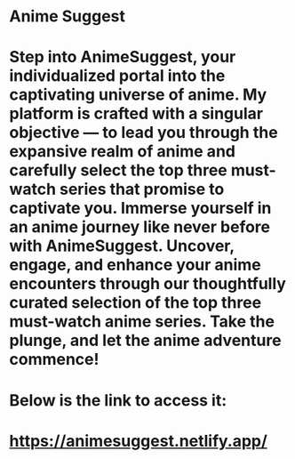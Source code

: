 # Anime Suggest
# Step into AnimeSuggest, your individualized portal into the captivating universe of anime. My platform is crafted with a singular objective — to lead you through the expansive realm of anime and carefully select the top three must-watch series that promise to captivate you. Immerse yourself in an anime journey like never before with AnimeSuggest. Uncover, engage, and enhance your anime encounters through our thoughtfully curated selection of the top three must-watch anime series. Take the plunge, and let the anime adventure commence!
# Below is the link to access it:
# https://animesuggest.netlify.app/
